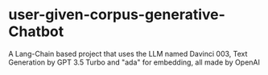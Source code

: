 # user-given-corpus-generative-Chatbot
A Lang-Chain based project that uses the LLM named Davinci 003, Text Generation by GPT 3.5 Turbo and "ada" for embedding, all made by OpenAI
